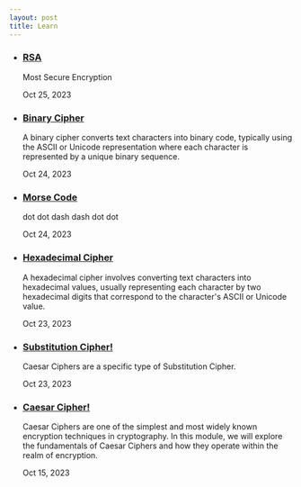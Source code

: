 ```yaml
---
layout: post
title: Learn
---
```


 <ul class="post-list"><li><div class="Box box-shadow-medium rounded-1 col-12"><div class="col-8 d-table-cell p-3">
        <h3>
          <a class="post-link" href="/Passion-Project/2023/10/25/RSA_IPYNB_2_.html">
            RSA
          </a>
        </h3>
        <p class="post-meta-description">Most Secure Encryption</p>
          <p class="post-meta">Oct 25, 2023</p>
      </div>
  </div><!--<h3>
    <a class="post-link" href="/Passion-Project/2023/10/25/RSA_IPYNB_2_.html">
    RSA
    </a>
</h3><p class="post-meta">Oct 25, 2023</p>
--></li><li><div class="Box box-shadow-medium rounded-1 col-12"><div class="col-8 d-table-cell p-3">
        <h3>
          <a class="post-link" href="/Passion-Project/binarycipher">
            Binary Cipher
          </a>
        </h3>
        <p class="post-meta-description">A binary cipher converts text characters into binary code, typically using the ASCII or Unicode representation where each character is represented by a unique binary sequence.</p>
          <p class="post-meta">Oct 24, 2023</p>
      </div>
  </div><!--<h3>
    <a class="post-link" href="/Passion-Project/binarycipher">
    Binary Cipher
    </a>
</h3><p class="post-meta">Oct 24, 2023</p>
--></li><li><div class="Box box-shadow-medium rounded-1 col-12"><div class="col-8 d-table-cell p-3">
        <h3>
          <a class="post-link" href="/Passion-Project/morsecode">
            Morse Code
          </a>
        </h3>
        <p class="post-meta-description">dot dot dash dash dot dot</p>
          <p class="post-meta">Oct 24, 2023</p>
      </div>
  </div><!--<h3>
    <a class="post-link" href="/Passion-Project/morsecode">
    Morse Code
    </a>
</h3><p class="post-meta">Oct 24, 2023</p>
--></li><li><div class="Box box-shadow-medium rounded-1 col-12"><div class="col-8 d-table-cell p-3">
        <h3>
          <a class="post-link" href="/Passion-Project/hexcipher">
            Hexadecimal Cipher
          </a>
        </h3>
        <p class="post-meta-description">A hexadecimal cipher involves converting text characters into hexadecimal values, usually representing each character by two hexadecimal digits that correspond to the character's ASCII or Unicode value.</p>
          <p class="post-meta">Oct 23, 2023</p>
      </div>
  </div><!--<h3>
    <a class="post-link" href="/Passion-Project/hexcipher">
    Hexadecimal Cipher
    </a>
</h3><p class="post-meta">Oct 23, 2023</p>
--></li><li><div class="Box box-shadow-medium rounded-1 col-12"><div class="col-8 d-table-cell p-3">
        <h3>
          <a class="post-link" href="/Passion-Project/2023/10/23/Substitution_Cipher_IPYNB_2_.html">
            Substitution Cipher!
          </a>
        </h3>
        <p class="post-meta-description">Caesar Ciphers are a specific type of Substitution Cipher.</p>
          <p class="post-meta">Oct 23, 2023</p>
      </div>
  </div><!--<h3>
    <a class="post-link" href="/Passion-Project/2023/10/23/Substitution_Cipher_IPYNB_2_.html">
    Substitution Cipher!
    </a>
</h3><p class="post-meta">Oct 23, 2023</p>
--></li><li><div class="Box box-shadow-medium rounded-1 col-12"><div class="col-8 d-table-cell p-3">
        <h3>
          <a class="post-link" href="/Passion-Project/caesarcipher">
            Caesar Cipher!
          </a>
        </h3>
        <p class="post-meta-description">Caesar Ciphers are one of the simplest and most widely known encryption techniques in cryptography. In this module, we will explore the fundamentals of Caesar Ciphers and how they operate within the realm of encryption.</p>
          <p class="post-meta">Oct 15, 2023</p>
      </div>
  </div><!--<h3>
    <a class="post-link" href="/Passion-Project/caesarcipher">
    Caesar Cipher!
    </a>
</h3><p class="post-meta">Oct 15, 2023</p>
-->

</footer>
</body>

</html>
    

